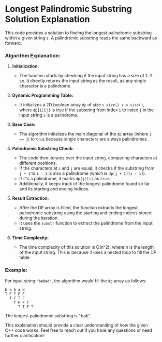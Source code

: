 # Longest Palindromic Substring Solution Explanation

This code provides a solution to finding the longest palindromic substring within a given string `s`. A palindromic substring reads the same backward as forward.

### Algorithm Explanation:

1. **Initialization:**
   - The function starts by checking if the input string has a size of 1. If so, it directly returns the input string as the result, as any single character is a palindrome.

2. **Dynamic Programming Table:**
   - It initializes a 2D boolean array `dp` of size `s.size() x s.size()`, where `dp[i][j]` is true if the substring from index `i` to index `j` in the input string `s` is a palindrome.

3. **Base Case:**
   - The algorithm initializes the main diagonal of the `dp` array (where `i == j`) to `true` because single characters are always palindromes.

4. **Palindromic Substring Check:**
   - The code then iterates over the input string, comparing characters at different positions.
   - If the characters at `i` and `j` are equal, it checks if the substring from `j + 1` to `i - 1` is also a palindrome (which is `dp[j + 1][i - 1]`).
   - If it's a palindrome, it marks `dp[j][i]` as `true`.
   - Additionally, it keeps track of the longest palindrome found so far and its starting and ending indices.

5. **Result Extraction:**
   - After the DP array is filled, the function extracts the longest palindromic substring using the starting and ending indices stored during the iteration.
   - It uses the `substr` function to extract the palindrome from the input string.

6. **Time Complexity:**
   - The time complexity of this solution is O(n^2), where n is the length of the input string. This is because it uses a nested loop to fill the DP table.

### Example:

For input string `"babad"`, the algorithm would fill the `dp` array as follows:
```
b a b a d
T F T F F
  T F T F
    T F F T
      T T F T
```
The longest palindromic substring is "bab".

This explanation should provide a clear understanding of how the given C++ code works. Feel free to reach out if you have any questions or need further clarification!